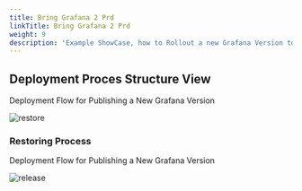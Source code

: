 ```yaml
---
title: Bring Grafana 2 Prd
linkTitle: Bring Grafana 2 Prd
weight: 9
description: 'Example ShowCase, how to Rollout a new Grafana Version to Production...'
---
```


## Deployment Proces Structure View

Deployment Flow for Publishing a New Grafana Version

![restore](/images/github-release-flow-deployment-process.svg)

### Restoring Process

Deployment Flow for Publishing a New Grafana Version

![release](/images/github-release-flow-deployment-grafana.svg)
